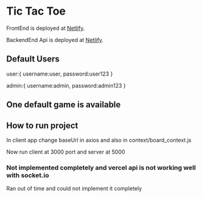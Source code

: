 # Tic Tac Toe

FrontEnd is deployed at [Netlify](https://t3-dev.netlify.app/).

BackendEnd Api is deployed at [Netlify](https://api-pwjdft6eo-shivam-deve.vercel.app/).

## Default Users

user:{
    username:user,
    password:user123
}

admin:{
    username:admin,
    password:admin123
}

## One default game is available


## How to run project

In client app change baseUrl in axios and also in context/board_context.js

Now run client at 3000 port and server at 5000

### Not implemented completely and vercel api is not working well with socket.io

Ran out of time and could not implement it completely


